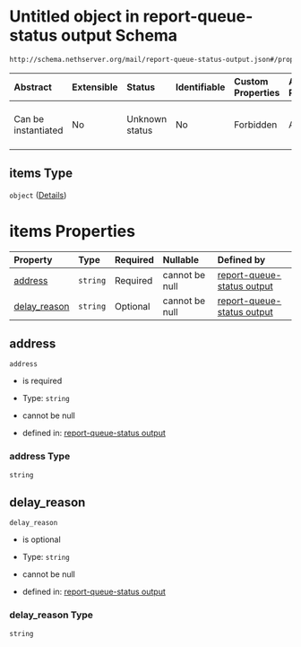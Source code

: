 # Untitled object in report-queue-status output Schema

```txt
http://schema.nethserver.org/mail/report-queue-status-output.json#/properties/queue_status/items/properties/recipients/items
```



| Abstract            | Extensible | Status         | Identifiable | Custom Properties | Additional Properties | Access Restrictions | Defined In                                                                                       |
| :------------------ | :--------- | :------------- | :----------- | :---------------- | :-------------------- | :------------------ | :----------------------------------------------------------------------------------------------- |
| Can be instantiated | No         | Unknown status | No           | Forbidden         | Allowed               | none                | [report-queue-status-output.json\*](mail/report-queue-status-output.json "open original schema") |

## items Type

`object` ([Details](report-queue-status-output-properties-queue_status-items-properties-recipients-items.md))

# items Properties

| Property                       | Type     | Required | Nullable       | Defined by                                                                                                                                                                                                                                                                                           |
| :----------------------------- | :------- | :------- | :------------- | :--------------------------------------------------------------------------------------------------------------------------------------------------------------------------------------------------------------------------------------------------------------------------------------------------- |
| [address](#address)            | `string` | Required | cannot be null | [report-queue-status output](report-queue-status-output-properties-queue_status-items-properties-recipients-items-properties-address.md "http://schema.nethserver.org/mail/report-queue-status-output.json#/properties/queue_status/items/properties/recipients/items/properties/address")           |
| [delay\_reason](#delay_reason) | `string` | Optional | cannot be null | [report-queue-status output](report-queue-status-output-properties-queue_status-items-properties-recipients-items-properties-delay_reason.md "http://schema.nethserver.org/mail/report-queue-status-output.json#/properties/queue_status/items/properties/recipients/items/properties/delay_reason") |

## address



`address`

* is required

* Type: `string`

* cannot be null

* defined in: [report-queue-status output](report-queue-status-output-properties-queue_status-items-properties-recipients-items-properties-address.md "http://schema.nethserver.org/mail/report-queue-status-output.json#/properties/queue_status/items/properties/recipients/items/properties/address")

### address Type

`string`

## delay\_reason



`delay_reason`

* is optional

* Type: `string`

* cannot be null

* defined in: [report-queue-status output](report-queue-status-output-properties-queue_status-items-properties-recipients-items-properties-delay_reason.md "http://schema.nethserver.org/mail/report-queue-status-output.json#/properties/queue_status/items/properties/recipients/items/properties/delay_reason")

### delay\_reason Type

`string`

